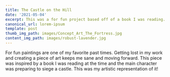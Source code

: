 ```yaml
---
title: The Castle on the Hill
date: '2021-05-04'
excerpt: This was a for fun project based off of a book I was reading.
canonical_url: lorem-ipsum
template: post
thumb_img_path: images/Concept_Art_The_Fortress.jpg
content_img_path: images/robust-lavender.jpg
---
```

For fun paintings are one of my favorite past times. Getting lost in my work and creating a piece of art keeps me sane and moving forward. This piece was inspired by a book I was reading at the time and the main character was preparing to siege a castle. This was my artistic representation of it!
